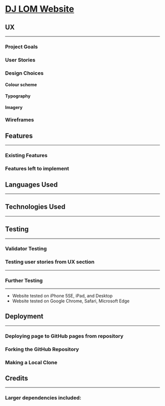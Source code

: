 # [DJ LOM Website](link)


  



## UX
---

### Project Goals



### User Stories




### Design Choices



 #### Colour scheme
 

 #### Typography
 
 #### Imagery

   
### Wireframes



## Features
---
### Existing Features

### Features left to implement 
 
## Languages Used
---

## Technologies Used
---




## Testing
---

### Validator Testing


### Testing user stories from UX section
---



### Further Testing
---
- Website tested on iPhone 5SE, iPad, and Desktop
- Website tested on Google Chrome, Safari, Microsoft Edge


## Deployment
---
### Deploying page to GitHub pages from repository


### Forking the GitHub Repository


### Making a Local Clone




## Credits
---
### Larger dependencies included:
 